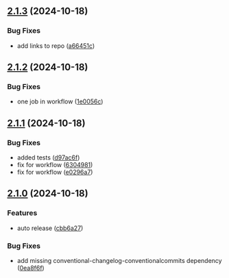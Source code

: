 ## [2.1.3](https://github.com/tiriana/git-jira-fast-ticket/compare/v2.1.2...v2.1.3) (2024-10-18)

### Bug Fixes

* add links to repo ([a66451c](https://github.com/tiriana/git-jira-fast-ticket/commit/a66451cf12836591edc150ba2c8b932202b510c2))

## [2.1.2](https://github.com/tiriana/git-jira-fast-ticket/compare/v2.1.1...v2.1.2) (2024-10-18)

### Bug Fixes

* one job in workflow ([1e0056c](https://github.com/tiriana/git-jira-fast-ticket/commit/1e0056c974ae071e34c4613aa1009e759697b622))

## [2.1.1](https://github.com/tiriana/git-jira-fast-ticket/compare/v2.1.0...v2.1.1) (2024-10-18)

### Bug Fixes

* added tests ([d97ac6f](https://github.com/tiriana/git-jira-fast-ticket/commit/d97ac6f7718db08154e984a493f9daf4a15bd7ac))
* fix for workflow ([6304981](https://github.com/tiriana/git-jira-fast-ticket/commit/63049811bacd6ec877eb6058b643859f61d13920))
* fix for workflow ([e0296a7](https://github.com/tiriana/git-jira-fast-ticket/commit/e0296a762eb0b5e069642ca98a21c7ebf37bc03e))

## [2.1.0](https://github.com/tiriana/git-jira-fast-ticket/compare/v2.0.2...v2.1.0) (2024-10-18)

### Features

* auto release ([cbb6a27](https://github.com/tiriana/git-jira-fast-ticket/commit/cbb6a27e18fcf8b40303cf5cd6b6cb9d7f02515a))

### Bug Fixes

* add missing conventional-changelog-conventionalcommits dependency ([0ea8f6f](https://github.com/tiriana/git-jira-fast-ticket/commit/0ea8f6f6aa6052c2d482ac19a356e151f1b6aa14))
